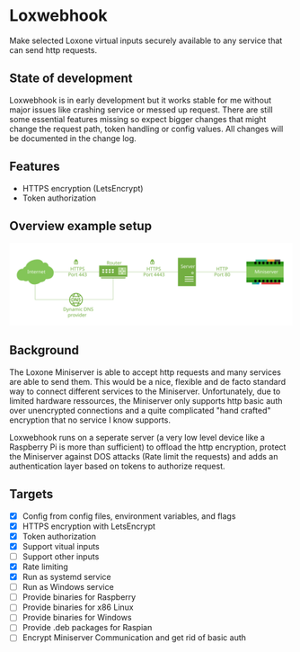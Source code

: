 # Loxwebhook

Make selected Loxone virtual inputs securely available to any service that can send http requests.

## State of development

Loxwebhook is in early development but it works stable for me without major issues like crashing service or messed up request. There are still some essential features missing so expect bigger changes that might change the request path, token handling or config values. All changes will be documented in the change log.

## Features

- HTTPS encryption (LetsEncrypt)
- Token authorization

## Overview example setup

![Overview example setup](/readme_images/OverviewExampleSetup.svg)

## Background

The Loxone Miniserver is able to accept http requests and many services are able to send them. This would be a nice, flexible and de facto standard way to connect different services to the Miniserver. Unfortunately, due to limited hardware ressources, the Miniserver only supports http basic auth over unencrypted connections and a quite complicated "hand crafted" encryption that no service I know supports.

Loxwebhook runs on a seperate server (a very low level device like a Raspberry Pi is more than sufficient) to offload the http encryption, protect the Miniserver against DOS attacks (Rate limit the requests) and adds an authentication layer based on tokens to authorize request.

## Targets

- [x] Config from config files, environment variables, and flags
- [x] HTTPS encryption with LetsEncrypt
- [x] Token authorization
- [x] Support vitual inputs
- [ ] Support other inputs
- [x] Rate limiting
- [x] Run as systemd service
- [ ] Run as Windows service
- [ ] Provide binaries for Raspberry
- [ ] Provide binaries for x86 Linux
- [ ] Provide binaries for Windows
- [ ] Provide .deb packages for Raspian
- [ ] Encrypt Miniserver Communication and get rid of basic auth